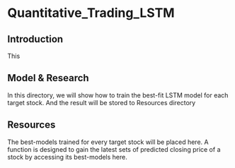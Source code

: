 # Quantitative_Trading_LSTM
## Introduction
This 

## Model & Research
In this directory, we will show how to train the best-fit LSTM model for each target stock. And the result will be stored to Resources directory

## Resources
The best-models trained for every target stock will be placed here. A function is designed to gain the latest sets of predicted closing price of a stock by accessing its best-models here.
